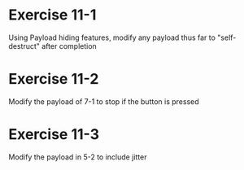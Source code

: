 # Exercise 11-1
Using Payload hiding features, modify any payload thus far to "self-destruct" after completion
# Exercise 11-2
Modify the payload of 7-1 to stop if the button is pressed
# Exercise 11-3
Modify the payload in 5-2 to include jitter
